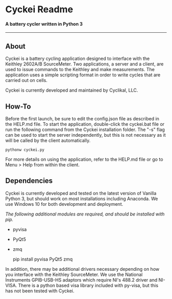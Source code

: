 # Cyckei Readme
#### A battery cycler written in Python 3
---

## About
Cyckei is a battery cycling application designed to interface with the Keithley 2602A/B SourceMeter.
Two applications, a server and a client, are used to issue commands to the Keithley and make measurements.
The application uses a simple scripting format in order to write cycles that are carried out on cells.

Cyckei is currently developed and maintained by Cyclikal, LLC.

## How-To
Before the first launch, be sure to edit the config.json file as described in the HELP.md file.
To start the application, double-click the cyckei.bat file or run the following command from the Cyckei installation folder.
The "-s" flag can be used to start the server independently, but this is not necessary as it will be called by the client automatically.

    pythonw cyckei.py

For more details on using the application, refer to the HELP.md file or go to Menu > Help from within the client.

## Dependencies
Cyckei is currently developed and tested on the latest version of Vanilla Python 3, but should work on most installations including Anaconda. We use Windows 10 for both development and deployment.

*The following additional modules are required, and should be installed with pip.*
*   pyvisa
*   PyQt5
*   zmq


    pip install pyvisa PyQt5 zmq

In addition, there may be additional drivers necessary depending on how you interface with the Keithley SourceMeter. We use the National Instruments GPIB-USB-HS adaptors which require NI's 488.2 driver and NI-VISA. There is a python based visa library included with py-visa, but this has not been tested with Cyckei.
